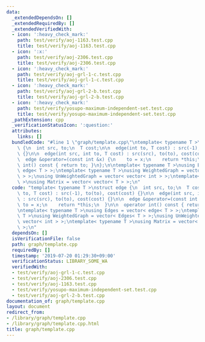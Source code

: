 ```yaml
---
data:
  _extendedDependsOn: []
  _extendedRequiredBy: []
  _extendedVerifiedWith:
  - icon: ':heavy_check_mark:'
    path: test/verify/aoj-1163.test.cpp
    title: test/verify/aoj-1163.test.cpp
  - icon: ':x:'
    path: test/verify/aoj-2306.test.cpp
    title: test/verify/aoj-2306.test.cpp
  - icon: ':heavy_check_mark:'
    path: test/verify/aoj-grl-1-c.test.cpp
    title: test/verify/aoj-grl-1-c.test.cpp
  - icon: ':heavy_check_mark:'
    path: test/verify/aoj-grl-2-b.test.cpp
    title: test/verify/aoj-grl-2-b.test.cpp
  - icon: ':heavy_check_mark:'
    path: test/verify/yosupo-maximum-independent-set.test.cpp
    title: test/verify/yosupo-maximum-independent-set.test.cpp
  _pathExtension: cpp
  _verificationStatusIcon: ':question:'
  attributes:
    links: []
  bundledCode: "#line 1 \"graph/template.cpp\"\ntemplate< typename T >\nstruct edge\
    \ {\n  int src, to;\n  T cost;\n\n  edge(int to, T cost) : src(-1), to(to), cost(cost)\
    \ {}\n\n  edge(int src, int to, T cost) : src(src), to(to), cost(cost) {}\n\n\
    \  edge &operator=(const int &x) {\n    to = x;\n    return *this;\n  }\n\n  operator\
    \ int() const { return to; }\n};\n\ntemplate< typename T >\nusing Edges = vector<\
    \ edge< T > >;\ntemplate< typename T >\nusing WeightedGraph = vector< Edges< T\
    \ > >;\nusing UnWeightedGraph = vector< vector< int > >;\ntemplate< typename T\
    \ >\nusing Matrix = vector< vector< T > >;\n"
  code: "template< typename T >\nstruct edge {\n  int src, to;\n  T cost;\n\n  edge(int\
    \ to, T cost) : src(-1), to(to), cost(cost) {}\n\n  edge(int src, int to, T cost)\
    \ : src(src), to(to), cost(cost) {}\n\n  edge &operator=(const int &x) {\n   \
    \ to = x;\n    return *this;\n  }\n\n  operator int() const { return to; }\n};\n\
    \ntemplate< typename T >\nusing Edges = vector< edge< T > >;\ntemplate< typename\
    \ T >\nusing WeightedGraph = vector< Edges< T > >;\nusing UnWeightedGraph = vector<\
    \ vector< int > >;\ntemplate< typename T >\nusing Matrix = vector< vector< T >\
    \ >;\n"
  dependsOn: []
  isVerificationFile: false
  path: graph/template.cpp
  requiredBy: []
  timestamp: '2019-07-20 01:29:30+09:00'
  verificationStatus: LIBRARY_SOME_WA
  verifiedWith:
  - test/verify/aoj-grl-1-c.test.cpp
  - test/verify/aoj-2306.test.cpp
  - test/verify/aoj-1163.test.cpp
  - test/verify/yosupo-maximum-independent-set.test.cpp
  - test/verify/aoj-grl-2-b.test.cpp
documentation_of: graph/template.cpp
layout: document
redirect_from:
- /library/graph/template.cpp
- /library/graph/template.cpp.html
title: graph/template.cpp
---
```


